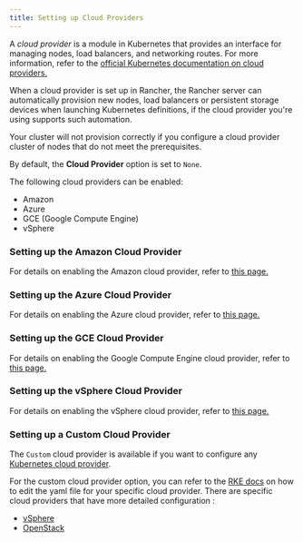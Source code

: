 ```yaml
---
title: Setting up Cloud Providers
---
```


<head>
  <link rel="canonical" href="https://ranchermanager.docs.rancher.com/pages-for-subheaders/set-up-cloud-providers"/>
</head>

A _cloud provider_ is a module in Kubernetes that provides an interface for managing nodes, load balancers, and networking routes. For more information, refer to the [official Kubernetes documentation on cloud providers.](https://github.com/kubernetes/website/blob/release-1.18/content/en/docs/concepts/cluster-administration/cloud-providers.md)

When a cloud provider is set up in Rancher, the Rancher server can automatically provision new nodes, load balancers or persistent storage devices when launching Kubernetes definitions, if the cloud provider you're using supports such automation.

Your cluster will not provision correctly if you configure a cloud provider cluster of nodes that do not meet the prerequisites.

By default, the **Cloud Provider** option is set to `None`.

The following cloud providers can be enabled:

* Amazon
* Azure
* GCE (Google Compute Engine)
* vSphere

### Setting up the Amazon Cloud Provider

For details on enabling the Amazon cloud provider, refer to [this page.](other-cloud-providers/amazon.md)

### Setting up the Azure Cloud Provider

For details on enabling the Azure cloud provider, refer to [this page.](other-cloud-providers/azure.md)

### Setting up the GCE Cloud Provider

For details on enabling the Google Compute Engine cloud provider, refer to [this page.](other-cloud-providers/google-compute-engine.md)

### Setting up the vSphere Cloud Provider

For details on enabling the vSphere cloud provider, refer to [this page.](other-cloud-providers/vsphere.md)

### Setting up a Custom Cloud Provider

The `Custom` cloud provider is available if you want to configure any [Kubernetes cloud provider](https://github.com/kubernetes/website/blob/release-1.18/content/en/docs/concepts/cluster-administration/cloud-providers.md).

For the custom cloud provider option, you can refer to the [RKE docs](https://rancher.com/docs/rke/latest/en/config-options/cloud-providers/) on how to edit the yaml file for your specific cloud provider. There are specific cloud providers that have more detailed configuration :

* [vSphere](https://rke.docs.rancher.com/config-options/cloud-providers/vsphere)
* [OpenStack](https://rancher.com/docs/rke/latest/en/config-options/cloud-providers/openstack/)
